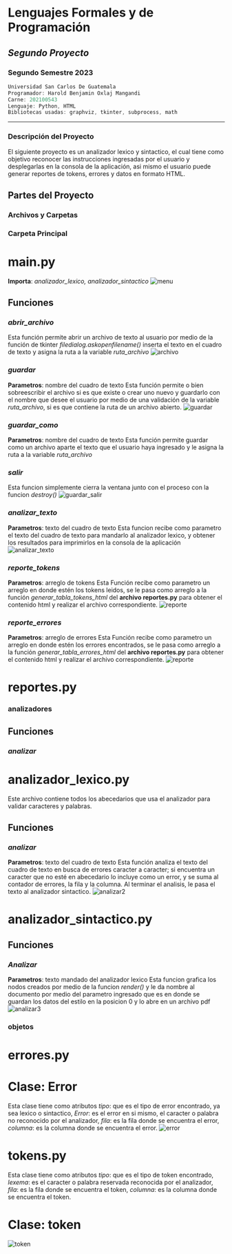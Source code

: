 # **Lenguajes Formales y de Programación**
## *Segundo Proyecto*
### **Segundo Semestre 2023**

```js
Universidad San Carlos De Guatemala
Programador: Harold Benjamin Oxlaj Mangandi
Carne: 202100543
Lenguaje: Python, HTML
Bibliotecas usadas: graphviz, tkinter, subprocess, math
```
---
### Descripción del Proyecto
El siguiente proyecto es un analizador lexico y sintactico, el cual tiene como objetivo reconocer las instrucciones ingresadas por el usuario y desplegarlas en la consola de la aplicación, asi mismo el usuario puede generar reportes de tokens, errores y datos en formato HTML.
## Partes del Proyecto
### **Archivos y Carpetas**
### Carpeta Principal
# main.py
**Importa**: *analizador_lexico, analizador_sintactico*
![menu](https://i.ibb.co/ZSbvR50/menu.png)
## **Funciones**
### *abrir_archivo*
Esta función permite abrir un archivo de texto al usuario por medio de la función de tkinter 
*filedialog.askopenfilename()* inserta el texto en el cuadro de texto y asigna la ruta a la variable *ruta_archivo*
![archivo](https://i.ibb.co/pft3XWD/abrir.png)
### *guardar*
**Parametros**: nombre del cuadro de texto
Esta función permite o bien sobreescribir el archivo si es que existe o crear uno nuevo y guardarlo con el nombre que desee el usuario por medio de una validación de la variable *ruta_archivo*, si es que contiene la ruta de un archivo abierto.
![guardar](https://i.ibb.co/z7YkbPd/guardar.png)
### *guardar_como*
**Parametros**: nombre del cuadro de texto
Esta función permite guardar como un archivo aparte el texto que el usuario haya ingresado y le asigna la ruta a la variable *ruta_archivo*
### *salir*
Esta funcion simplemente cierra la ventana junto con el proceso con la funcion *destroy()*
![guardar_salir](https://i.ibb.co/TgQ2y6N/guardar-como.png)
### *analizar_texto*
**Parametros**: texto del cuadro de texto
Esta funcion recibe como parametro el texto del cuadro de texto para mandarlo al analizador lexico, y obtener los resultados para imprimirlos en la consola de la aplicación
![analizar_texto](https://i.ibb.co/kxrxSvr/analizar-texto.png)
### *reporte_tokens*
**Parametros**: arreglo de tokens
Esta Función recibe como parametro un arreglo en donde estén los tokens leidos, se le pasa como arreglo a la función *generar_tabla_tokens_html* del **archivo reportes.py** para obtener el contenido html y realizar el archivo correspondiente.
![reporte](https://i.ibb.co/n1YvwZG/reporte-tokens.png)
### *reporte_errores*
**Parametros**: arreglo de errores
Esta Función recibe como parametro un arreglo en donde estén los errores encontrados, se le pasa como arreglo a la función *generar_tabla_errores_html* del **archivo reportes.py** para obtener el contenido html y realizar el archivo correspondiente.
![reporte](https://i.ibb.co/1r4B68t/reporte-errores.png)
# reportes.py
### analizadores
## **Funciones**
### *analizar*
# analizador_lexico.py
Este archivo contiene todos los abecedarios que usa el analizador para validar caracteres y palabras.
## **Funciones**
### *analizar*
**Parametros**: texto del cuadro de texto
Esta función analiza el texto del cuadro de texto en busca de errores caracter a caracter; si encuentra un caracter que no esté en abecedario lo incluye como un error, y se suma al contador de errores, la fila y la columna.
Al terminar el analisis, le pasa el texto al analizador sintactico.
![analizar2](https://i.ibb.co/k3MwPbV/analizar2.png)
# analizador_sintactico.py
## **Funciones**
### *Analizar*
**Parametros**: texto mandado del analizador lexico
Esta funcion grafica los nodos creados por medio de la funcion *render()* y le da nombre al documento por medio del parametro ingresado que es en donde se guardan los datos del estilo en la posicion 0 y lo abre en un archivo pdf
![analizar3](https://i.ibb.co/fFzns3y/reinicar-graficar.png)
### objetos
# errores.py
# **Clase**: Error
Esta clase tiene como atributos *tipo*: que es el tipo de error encontrado, ya sea lexico o sintactico, *Error*: es el error en si mismo, el caracter o palabra no reconocido por el analizador, *fila*: es la fila donde se encuentra el error, *columna*: es la columna donde se encuentra el error. 
![error](https://i.ibb.co/Y2rb5yY/error.png)
# tokens.py
Esta clase tiene como atributos *tipo*: que es el tipo de token encontrado, *lexema*: es el caracter o palabra reservada reconocida por el analizador, *fila*: es la fila donde se encuentra el token, *columna*: es la columna donde se encuentra el token. 
# **Clase**: token
![token](https://i.ibb.co/bBn7m7z/token.png)